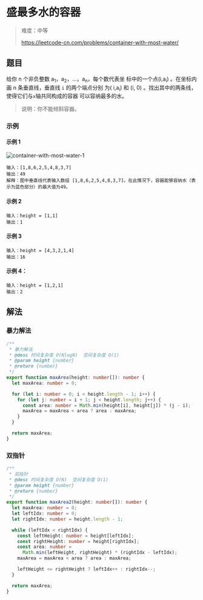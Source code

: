 # 盛最多水的容器

> 难度：中等
>
> https://leetcode-cn.com/problems/container-with-most-water/

## 题目

给你 n 个非负整数 a<sub>1</sub>，a<sub>2</sub>，...，a<sub>n</sub>，每个数代表坐
标中的一个点(i,a<sub>i</sub>) 。在坐标内画 n 条垂直线，垂直线 `i` 的两个端点分别
为( i,a<sub>i</sub>) 和 (i, 0) 。找出其中的两条线，使得它们与`x`轴共同构成的容器
可以容纳最多的水。

> 说明：你不能倾斜容器。

### 示例

#### 示例 1

![container-with-most-water-1](https://user-images.githubusercontent.com/88995580/159103317-458b4cb8-df1d-4a65-8194-d55d4ed9bacd.jpg)

```
输入：[1,8,6,2,5,4,8,3,7]
输出：49
解释：图中垂直线代表输入数组 [1,8,6,2,5,4,8,3,7]。在此情况下，容器能够容纳水（表示为蓝色部分）的最大值为49。
```

#### 示例 2

```
输入：height = [1,1]
输出：1
```

#### 示例 3

```
输入：height = [4,3,2,1,4]
输出：16
```

#### 示例 4：

```
输入：height = [1,2,1]
输出：2
```

## 解法

### 暴力解法

```typescript
/**
 * 暴力解法
 * @desc 时间复杂度 O(NlogN)  空间复杂度 O(1)
 * @param height {number}
 * @return {number}
 */
export function maxArea(height: number[]): number {
  let maxArea: number = 0;

  for (let i: number = 0; i < height.length - 1; i++) {
    for (let j: number = i + 1; j < height.length; j++) {
      const area: number = Math.min(height[i], height[j]) * (j - i);
      maxArea = maxArea < area ? area : maxArea;
    }
  }

  return maxArea;
}
```

### 双指针

```typescript
/**
 * 双指针
 * @desc 时间复杂度 O(N)  空间复杂度 O(1)
 * @param height {number}
 * @return {number}
 */
export function maxArea2(height: number[]): number {
  let maxArea: number = 0;
  let leftIdx: number = 0;
  let rightIdx: number = height.length - 1;

  while (leftIdx < rightIdx) {
    const leftHeight: number = height[leftIdx];
    const rightHeight: number = height[rightIdx];
    const area: number =
      Math.min(leftHeight, rightHeight) * (rightIdx - leftIdx);
    maxArea = maxArea < area ? area : maxArea;

    leftHeight <= rightHeight ? leftIdx++ : rightIdx--;
  }

  return maxArea;
}
```
